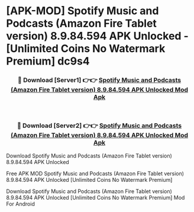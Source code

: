# [APK-MOD] Spotify  Music and Podcasts (Amazon Fire Tablet version) 8.9.84.594 APK Unlocked - [Unlimited Coins No Watermark Premium] dc9s4



<div align="center">
<h3>🔴 Download [Server1] 👉👉 <a href="https://momento.my/?title=Spotify__Music_and_Podcasts_(Amazon_Fire_Tablet_version)_8.9.84.594_APK_Unlocked">Spotify  Music and Podcasts (Amazon Fire Tablet version) 8.9.84.594 APK Unlocked Mod Apk</a></h3><br>

<h3>🔴 Download [Server2] 👉👉 <a href="https://momento.my/?title=Spotify__Music_and_Podcasts_(Amazon_Fire_Tablet_version)_8.9.84.594_APK_Unlocked">Spotify  Music and Podcasts (Amazon Fire Tablet version) 8.9.84.594 APK Unlocked Mod Apk</a></h3>
</div>



Download Spotify  Music and Podcasts (Amazon Fire Tablet version) 8.9.84.594 APK Unlocked 

Free APK MOD Spotify  Music and Podcasts (Amazon Fire Tablet version) 8.9.84.594 APK Unlocked [Unlimited Coins No Watermark Premium]

Download Spotify  Music and Podcasts (Amazon Fire Tablet version) 8.9.84.594 APK Unlocked [Unlimited Coins No Watermark Premium] Mod For Android
